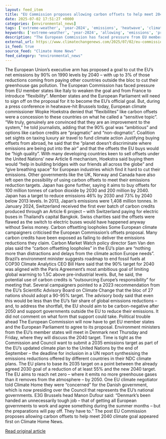 ```yaml
---
layout: feed_item
title: "EU Commission proposes allowing carbon offsets to help meet 2040 climate goal"
date: 2025-07-02 17:51:27 +0000
categories: [environmental_news]
tags: ['extreme-weather', 'year-2024', 'emissions', 'heatwave', 'climate-policy', 'fossil-fuels', 'climate-targets', 'paris-agreement', 'net-zero']
keywords: ['extreme-weather', 'year-2024', 'allowing', 'emissions', 'proposes', 'heatwave', 'climate-policy', 'commission']
description: "The European Commission has faced pressure from EU member states like Italy to weaken the goal and from France to introduce &#8220;flexibility&#8221;"
external_url: https://www.climatechangenews.com/2025/07/02/eu-commission-proposes-allowing-carbon-offsets-to-help-meet-2040-climate-goal/
is_feed: true
source_feed: "Climate Home News"
feed_category: "environmental_news"
---
```


The European Union&#8217;s executive arm has proposed a goal to cut the EU&#8217;s net emissions by 90% on 1990 levels by 2040 &#8211; with up to 3% of those reductions coming from paying other countries outside the bloc to cut their greenhouse gas pollution. The European Commission has faced pressure from EU member states like Italy to weaken the goal and from France to introduce &#8220;flexibility&#8221;. Member states and the European Parliament will need to sign off on the proposal for it to become the EU&#8217;s official goal. But, during a press conference in heatwave-hit Brussels today, European climate commissioner Wopke Hoekstra denied that &#8220;flexibilites&#8221; like carbon offsets were a concession to these countries on what he called a &#8220;sensitive topic&#8221;. &#8220;We truly, genuinely are convinced that they are an improvement to the system,&#8221; he told journalists, adding that the 90% goal was &#8220;ambitious&#8221; and options like carbon credits are &#8220;pragmatic&#8221; and &#8220;non-dogmatic&#8221;. Coalition set sights on taxing luxury air travel to fund climate action Justifying buying offsets from abroad, he said that the &#8220;planet doesn&#8217;t discriminate where emissions are being put into the air&#8221; and that the offsets the EU buys would be &#8220;high quality&#8221;. With many developing countries keen to sell offsets under the United Nations&#8217; new Article 6 mechanism, Hoekstra said buying them would &#8220;help in building bridges with our friends all across the globe&#8221; and &#8220;give breathing space&#8221; for European industries which find it hard to cut their emissions. Other governments like the UK, Norway and Canada have also left open the possibility of using carbon offsets to meet their emissions reduction targets. Japan has gone further, saying it aims to buy offsets for 100 million tonnes of carbon dioxide by 2030 and 200 million by 2040. Japan has a target to reduce emissions 46% by 2030 and 73% by 2040 below 2013 levels. In 2013, Japan&#8217;s emissions were 1,408 million tonnes. In January 2024, Switzerland received the first ever batch of carbon credits produced through an Article 6 project &#8211; with Switzerland paying for electric buses in Thailand&#8217;s capital Bangkok. Swiss charities said the offsets were flawed as the switch to electric buses would have happened anyway without Swiss money. Carbon offsetting loopholes Some European climate campaigners criticised the European Commission&#8217;s offsets proposal. Many carbon credits have been exposed as failing to deliver the emissions reductions they claim. Carbon Market Watch policy director Sam Van den plas said the &#8220;carbon offsetting loopholes&#8221; in the EU&#8217;s plan are &#8220;nothing more than distractions and delays from the climate action Europe needs&#8221;. Brazil’s environment minister suggests roadmap to end fossil fuels at COP30 Climate Analytics CEO Bill Hare said that the 90% target for 2040 was aligned with the Paris Agreement&#8217;s most ambitious goal of limiting global warming to 1.5C above pre-industrial levels. But, he said, the potential use of carbon credits is &#8220;outsourcing Europe’s responsibility&#8221; for meeting that. Several campaigners pointed to a 2023 recommendation from the EU&#8217;s Scientific Advisory Board on Climate Change that the bloc of 27 nations should adopt a 90-95% target. The advisory body said that even this would be less than the EU&#8217;s fair share of global emissions reductions &#8211; and, to address the shortfall, the EU should aim to be carbon-negative after 2050 and support governments outside the EU to reduce their emissions. It did not comment on what form that support could take. Political trouble ahead The European Commission will now have to get EU member states and the European Parliament to agree to its proposal. Environment ministers from the EU&#8217;s member states will meet in Denmark next Thursday and Friday, where they will discuss the 2040 target. Time is tight as the Commission and Council want to submit a 2035 emissions target as part of the EU&#8217;s updated climate plan to the United Nations by the end of September &#8211; the deadline for inclusion in a UN report synthesising the emissions reductions offered by different countries in their NDC climate plans. The EU plans to base its 2035 target on a point between the already agreed 2030 goal of a reduction of at least 55% and the new 2040 target. The EU aims to reach net zero &#8211; where it emits no more greenhouse gases than it removes from the atmosphere &#8211; by 2050. One EU climate negotiator told Climate Home they were &#8220;concerned&#8221; for the Danish government, which is now presiding over the Council that represents the EU&#8217;s national governments. E3G Brussels head Manon Dufour said: &#8220;Denmark’s been handed an unnecessarily tough job – that of getting all European governments to work and agree something during the summer months – but the preparations will pay off. They have to.” The post EU Commission proposes allowing carbon offsets to help meet 2040 climate goal appeared first on Climate Home News.

[Read original article](https://www.climatechangenews.com/2025/07/02/eu-commission-proposes-allowing-carbon-offsets-to-help-meet-2040-climate-goal/)
